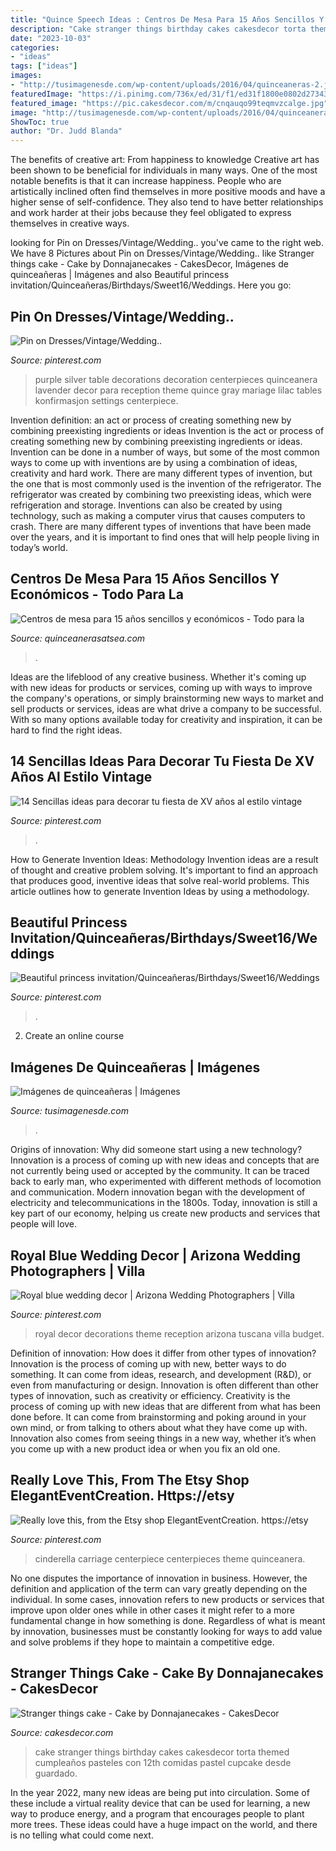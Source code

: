 ```yaml
---
title: "Quince Speech Ideas : Centros De Mesa Para 15 Años Sencillos Y Económicos"
description: "Cake stranger things birthday cakes cakesdecor torta themed cumpleaños pasteles con 12th comidas pastel cupcake desde guardado"
date: "2023-10-03"
categories:
- "ideas"
tags: ["ideas"]
images:
- "http://tusimagenesde.com/wp-content/uploads/2016/04/quinceaneras-2.jpg"
featuredImage: "https://i.pinimg.com/736x/ed/31/f1/ed31f1800e0802d273433df209f390be.jpg"
featured_image: "https://pic.cakesdecor.com/m/cnqauqo99teqmvzcalge.jpg"
image: "http://tusimagenesde.com/wp-content/uploads/2016/04/quinceaneras-2.jpg"
ShowToc: true
author: "Dr. Judd Blanda"
---
```



The benefits of creative art: From happiness to knowledge
Creative art has been shown to be beneficial for individuals in many ways. One of the most notable benefits is that it can increase happiness. People who are artistically inclined often find themselves in more positive moods and have a higher sense of self-confidence. They also tend to have better relationships and work harder at their jobs because they feel obligated to express themselves in creative ways.

	

		
looking for Pin on Dresses/Vintage/Wedding.. you've came to the right web. We have 8 Pictures about Pin on Dresses/Vintage/Wedding.. like Stranger things cake - Cake by Donnajanecakes - CakesDecor, Imágenes de quinceañeras | Imágenes and also Beautiful princess invitation/Quinceañeras/Birthdays/Sweet16/Weddings. Here you go:
		
    
## Pin On Dresses/Vintage/Wedding..

<img loading=lazy src="https://i.pinimg.com/736x/89/6d/55/896d552551c99985cc41188d428aeef4.jpg" onerror="this.onerror=null;this.src='https://tse3.mm.bing.net/th?id=OIP.AAojkduk5dyvu2CFdDMp5wAAAA&amp;pid=15.1';" alt="Pin on Dresses/Vintage/Wedding..">

_Source: pinterest.com_

>purple silver table decorations decoration centerpieces quinceanera lavender decor para reception theme quince gray mariage lilac tables konfirmasjon settings centerpiece. 

	

Invention definition: an act or process of creating something new by combining preexisting ingredients or ideas
Invention is the act or process of creating something new by combining preexisting ingredients or ideas. Invention can be done in a number of ways, but some of the most common ways to come up with inventions are by using a combination of ideas, creativity and hard work. There are many different types of invention, but the one that is most commonly used is the invention of the refrigerator. The refrigerator was created by combining two preexisting ideas, which were refrigeration and storage. Inventions can also be created by using technology, such as making a computer virus that causes computers to crash. There are many different types of inventions that have been made over the years, and it is important to find ones that will help people living in today’s world.

    
## Centros De Mesa Para 15 Años Sencillos Y Económicos - Todo Para La

<img loading=lazy src="http://quinceanerasatsea.com/wp-content/uploads/2016/08/CENTROSDEMESAPARA15AÑOSSENCILLOS_55-375x500.jpg" onerror="this.onerror=null;this.src='https://tse3.mm.bing.net/th?id=OIP.-lUjhERT1JmUIkq6zpemiQAAAA&amp;pid=15.1';" alt="Centros de mesa para 15 años sencillos y económicos - Todo para la">

_Source: quinceanerasatsea.com_

>. 

	

Ideas are the lifeblood of any creative business. Whether it's coming up with new ideas for products or services, coming up with ways to improve the company's operations, or simply brainstorming new ways to market and sell products or services, ideas are what drive a company to be successful. With so many options available today for creativity and inspiration, it can be hard to find the right ideas.

    
## 14 Sencillas Ideas Para Decorar Tu Fiesta De XV Años Al Estilo Vintage

<img loading=lazy src="https://i.pinimg.com/736x/ed/31/f1/ed31f1800e0802d273433df209f390be.jpg" onerror="this.onerror=null;this.src='https://tse3.mm.bing.net/th?id=OIP.5ejqxANzZBrwoNjkOyrv1gHaLH&amp;pid=15.1';" alt="14 Sencillas ideas para decorar tu fiesta de XV años al estilo vintage">

_Source: pinterest.com_

>. 

	

How to Generate Invention Ideas: Methodology
Invention ideas are a result of thought and creative problem solving. It's important to find an approach that produces good, inventive ideas that solve real-world problems. This article outlines how to generate Invention Ideas by using a methodology.

    
## Beautiful Princess Invitation/Quinceañeras/Birthdays/Sweet16/Weddings

<img loading=lazy src="https://i.pinimg.com/736x/0d/20/37/0d2037648b01d0139764ced281648d49.jpg" onerror="this.onerror=null;this.src='https://tse1.mm.bing.net/th?id=OIP.fJCynZmUvFtIZStR8M-JXwHaJ3&amp;pid=15.1';" alt="Beautiful princess invitation/Quinceañeras/Birthdays/Sweet16/Weddings">

_Source: pinterest.com_

>. 

	

2. Create an online course

    
## Imágenes De Quinceañeras | Imágenes

<img loading=lazy src="http://tusimagenesde.com/wp-content/uploads/2016/04/quinceaneras-2.jpg" onerror="this.onerror=null;this.src='https://tse3.mm.bing.net/th?id=OIP.UKrwVmK63vUA_jd5vc8RIQHaLD&amp;pid=15.1';" alt="Imágenes de quinceañeras | Imágenes">

_Source: tusimagenesde.com_

>. 

	

Origins of innovation: Why did someone start using a new technology?
Innovation is a process of coming up with new ideas and concepts that are not currently being used or accepted by the community. It can be traced back to early man, who experimented with different methods of locomotion and communication. Modern innovation began with the development of electricity and telecommunications in the 1800s. Today, innovation is still a key part of our economy, helping us create new products and services that people will love.

    
## Royal Blue Wedding Decor | Arizona Wedding Photographers | Villa

<img loading=lazy src="https://i.pinimg.com/736x/fe/57/d4/fe57d4a551096343b11a4947306896b9.jpg" onerror="this.onerror=null;this.src='https://tse4.mm.bing.net/th?id=OIP.gVoSCrIisuKS_kYPR1RzvgHaLF&amp;pid=15.1';" alt="Royal blue wedding decor | Arizona Wedding Photographers | Villa">

_Source: pinterest.com_

>royal decor decorations theme reception arizona tuscana villa budget. 

	

Definition of innovation: How does it differ from other types of innovation?
Innovation is the process of coming up with new, better ways to do something. It can come from ideas, research, and development (R&D), or even from manufacturing or design. Innovation is often different than other types of innovation, such as creativity or efficiency.
Creativity is the process of coming up with new ideas that are different from what has been done before. It can come from brainstorming and poking around in your own mind, or from talking to others about what they have come up with. Innovation also comes from seeing things in a new way, whether it’s when you come up with a new product idea or when you fix an old one.

    
## Really Love This, From The Etsy Shop ElegantEventCreation. Https://etsy

<img loading=lazy src="https://i.pinimg.com/736x/04/12/4b/04124bc2a9b1903ae8e7d139e97f06df.jpg" onerror="this.onerror=null;this.src='https://tse1.mm.bing.net/th?id=OIP.pCcuAc3uxYQ3qZt5yx61RAHaLj&amp;pid=15.1';" alt="Really love this, from the Etsy shop ElegantEventCreation. https://etsy">

_Source: pinterest.com_

>cinderella carriage centerpiece centerpieces theme quinceanera. 

	

No one disputes the importance of innovation in business. However, the definition and application of the term can vary greatly depending on the individual. In some cases, innovation refers to new products or services that improve upon older ones while in other cases it might refer to a more fundamental change in how something is done. Regardless of what is meant by innovation, businesses must be constantly looking for ways to add value and solve problems if they hope to maintain a competitive edge.

    
## Stranger Things Cake - Cake By Donnajanecakes - CakesDecor

<img loading=lazy src="https://pic.cakesdecor.com/m/cnqauqo99teqmvzcalge.jpg" onerror="this.onerror=null;this.src='https://tse1.mm.bing.net/th?id=OIP.unu799-yh-fGfFpPndzPawHaJ3&amp;pid=15.1';" alt="Stranger things cake - Cake by Donnajanecakes - CakesDecor">

_Source: cakesdecor.com_

>cake stranger things birthday cakes cakesdecor torta themed cumpleaños pasteles con 12th comidas pastel cupcake desde guardado. 

	

In the year 2022, many new ideas are being put into circulation. Some of these include a virtual reality device that can be used for learning, a new way to produce energy, and a program that encourages people to plant more trees. These ideas could have a huge impact on the world, and there is no telling what could come next.

